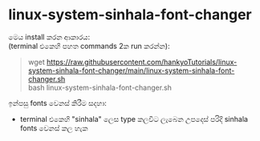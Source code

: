 # linux-system-sinhala-font-changer

මෙය install කරන ආකාරය:<br>
  (terminal එකෙහි පහත commands 2ක run කරන්න):
  > wget https://raw.githubusercontent.com/hankyoTutorials/linux-system-sinhala-font-changer/main/linux-system-sinhala-font-changer.sh<br/>
  > bash linux-system-sinhala-font-changer.sh

ඉන්පසු fonts වෙනස් කිරීම සදහා:
 *  terminal එකෙහි "sinhala" ලෙස type කලවිට ලැබෙන උපදෙස් පරිදි sinhala fonts වෙනස් කල හැක
